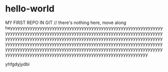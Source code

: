 # hello-world
MY FIRST REPO IN GIT
// there's nothing here, move along
heyyyyyyyyyyyyyyyyyyyyyyyyyyyyyyyyyyyyyyyyyyyyyyyyyyyyyyyyyyyyyyyyyyyyyyyyyyyyyyyyyyyyyyyyyyyyyyyyyyyyyyyyyyyyyyyyyyyyyyyyyyyyyyyyyyyyyyyyyyyyyyyyyyyyyyyyyyyyyyyyyyyyyyyyyyyyyyyyyyyyyyyyyyyyyyyyyyyyyyyyyyyyyyyyyyyyyyyyyyyyyyyyyyyyyyyyyyyyyyyyyyyyyyyyyyyyyyyyyyyyyyyyyyyyyyyyyyyyyyyyyyyyyyyyyyyyyyyyyyyyyyyyyyyyyyyyyyyyyyyyyyyyyyyyyyyyyyyyyyyyyyyyyyyyyyyyyyyyyyyyyyyyyyyyyyyyyyyy

yhfgdyjydbi
